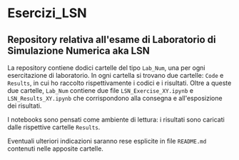 # Esercizi_LSN

## Repository relativa all'esame di Laboratorio di Simulazione Numerica aka LSN

La repository contiene dodici cartelle del tipo `Lab_Num`, una per ogni esercitazione di laboratorio.
In ogni cartella si trovano due cartelle: `Code` e `Results`, in cui ho raccolto rispettivamente i codici e i risultati. Oltre a queste due cartelle, `Lab_Num` contiene due file `LSN_Exercise_XY.ipynb` e `LSN_Results_XY.ipynb` che corrispondono alla consegna e all'esposizione dei risultati.

I notebooks sono pensati come ambiente di lettura: i risultati sono caricati dalle rispettive cartelle `Results`. 

Eventuali ulteriori indicazioni saranno rese esplicite in file `README.md` contenuti nelle apposite cartelle.
